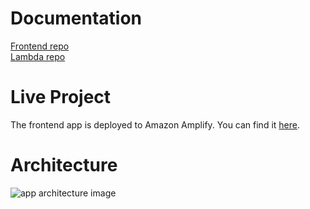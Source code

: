 # Documentation

[Frontend repo](https://github.com/Alejandrocuartas/PaaS-front)  
[Lambda repo](https://github.com/Alejandrocuartas/PaaS-Deployment-SQS-Trigger)

# Live Project

The frontend app is deployed to Amazon Amplify. You can find it [here](https://main.d2nfveumlssng6.amplifyapp.com//).

# Architecture

![app architecture image](https://public-ale31jo.s3.amazonaws.com/paas.png)
